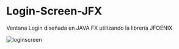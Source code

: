 # Login-Screen-JFX
Ventana Login diseñada en JAVA FX utilizando la librería JFOENIX

![loginscreen](https://user-images.githubusercontent.com/35290259/47967555-c1563480-e05e-11e8-8001-96898b957be5.PNG)
